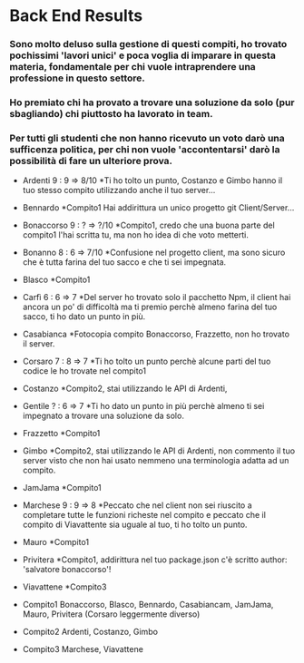 # Back End Results

### Sono molto deluso sulla gestione di questi compiti, ho trovato pochissimi 'lavori unici' e poca voglia di imparare in questa materia, fondamentale per chi vuole intraprendere una professione in questo settore.
### Ho premiato chi ha provato a trovare una soluzione da solo (pur sbagliando) chi piuttosto ha lavorato in team.
### Per tutti gli studenti che non hanno ricevuto un voto darò una sufficenza politica, per chi non vuole 'accontentarsi' darò la possibilità di fare un ulteriore prova.

* Ardenti 9 : 9 => 8/10 *Ti ho tolto un punto, Costanzo e Gimbo hanno il tuo stesso compito utilizzando anche il tuo server...
* Bennardo *Compito1 Hai addirittura un unico progetto git Client/Server...
* Bonaccorso 9 : ? => ?/10 *Compito1, credo che una buona parte del compito1 l'hai scritta tu, ma non ho idea di che voto metterti.
* Bonanno 8 : 6 => 7/10 *Confusione nel progetto client, ma sono sicuro che è tutta farina del tuo sacco e che ti sei impegnata.
* Blasco *Compito1
* Carfì 6 : 6 => 7 *Del server ho trovato solo il pacchetto Npm, il client hai ancora un po' di difficoltà ma ti premio perchè almeno farina del tuo sacco, ti ho dato un punto in più.
* Casabianca *Fotocopia compito Bonaccorso, Frazzetto, non ho trovato il server.
* Corsaro 7 : 8 => 7 *Ti ho tolto un punto perchè alcune parti del tuo codice le ho trovate nel compito1
* Costanzo *Compito2, stai utilizzando le API di Ardenti,
* Gentile ? : 6 => 7 *Ti ho dato un punto in più perchè almeno ti sei impegnato a trovare una soluzione da solo.
* Frazzetto *Compito1
* Gimbo *Compito2, stai utilizzando le API di Ardenti, non commento il tuo server visto che non hai usato nemmeno una terminologia adatta ad un compito.
* JamJama *Compito1
* Marchese 9 : 9 => 8 *Peccato che nel client non sei riuscito a completare tutte le funzioni richeste nel compito e peccato che il compito di Viavattente sia uguale al tuo, ti ho tolto un punto.
* Mauro *Compito1
* Privitera *Compito1, addirittura nel tuo package.json c'è scritto author: 'salvatore bonaccorso'!
* Viavattene *Compito3


* Compito1 Bonaccorso, Blasco, Bennardo, Casabiancam, JamJama, Mauro, Privitera (Corsaro leggermente diverso)
* Compito2 Ardenti, Costanzo, Gimbo
* Compito3 Marchese, Viavattene
